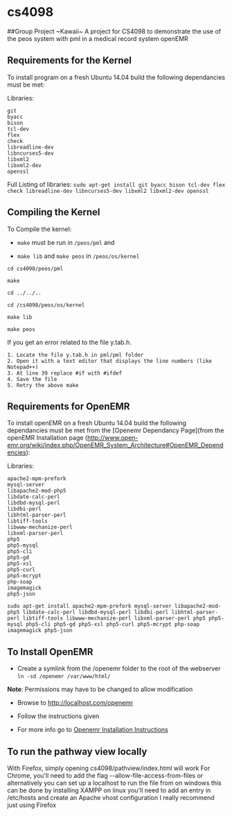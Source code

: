 # cs4098
##Group Project ~Kawaii~
A project for CS4098 to demonstrate the use of the peos system with pml in a medical record system openEMR

## Requirements for the Kernel
To install program on a fresh Ubuntu 14.04 build the following dependancies must be met:

Libraries:

    git
    byacc
    bison
    tcl-dev
    flex
    check
    libreadline-dev
    libncurses5-dev
    libxml2
    libxml2-dev
    openssl


Full Listing of libraries:
`sudo apt-get install git byacc bison tcl-dev flex check libreadline-dev libncurses5-dev libxml2 libxml2-dev openssl`

## Compiling the Kernel
To Compile the kernel:

* `make` must be run in `/peos/pml` and 

* `make lib` and `make peos` in `/peos/os/kernel`

```
cd cs4098/peos/pml 

make

cd ../../..

cd /cs4098/peos/os/kernel 

make lib

make peos
```
If you get an error related to the file y.tab.h. 

    1. Locate the file y.tab.h in pml/pml folder 
    2. Open it with a text editor that displays the line numbers (like Notepad++)   
    3. At line 39 replace #if with #ifdef 
    4. Save the file 
    5. Retry the above make

## Requirements for OpenEMR
To install openEMR on a fresh Ubuntu 14.04 build the following dependancies must be met from the  [Openemr Dependancy Page](from the openEMR Installation page (http://www.open-emr.org/wiki/index.php/OpenEMR_System_Architecture#OpenEMR_Dependencies):


Libraries:

    apache2-mpm-prefork
    mysql-server
    libapache2-mod-php5
    libdate-calc-perl
    libdbd-mysql-perl
    libdbi-perl
    libhtml-parser-perl
    libtiff-tools
    libwww-mechanize-perl
    libxml-parser-perl
    php5
    php5-mysql
    php5-cli
    php5-gd
    php5-xsl
    php5-curl
    php5-mcrypt
    php-soap
    imagemagick 
    php5-json 

`sudo apt-get install apache2-mpm-prefork mysql-server libapache2-mod-php5 libdate-calc-perl libdbd-mysql-perl libdbi-perl libhtml-parser-perl libtiff-tools libwww-mechanize-perl libxml-parser-perl php5 php5-mysql php5-cli php5-gd php5-xsl php5-curl php5-mcrypt php-soap imagemagick php5-json `

## To Install OpenEMR

* Create a symlink from the /openemr folder to the root of the webserver
` ln -sd /openemr /var/www/html/ `

 **Note**: Permissions may have to be changed to allow modification

* Browse to http://localhost.com/openemr

* Follow the instructions given
    
* For more info go to [Openemr Installation Instructions](http://www.open-emr.org/wiki/index.php/OpenEMR_4.2.0_Linux_Installation)

## To run the pathway view locally
With Firefox, simply opening cs4098/pathview/index.html will work
    For Chrome, you'll need to add the flag --allow-file-access-from-files
        or alternatively you can set up a localhost to run the file from
            on windows this can be done by installing XAMPP
            on linux you'll need to add an entry in /etc/hosts and create an Apache vhost configuration
    I really recommend just using Firefox
